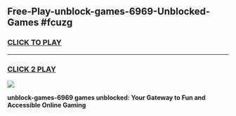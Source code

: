 
## Free-Play-unblock-games-6969-Unblocked-Games #fcuzg
<h3>
<a href="https://news.freeplayer.one?title=unblock-games-6969&ref=8M">CLICK TO PLAY</a></h3>
<hr>

<h3>
<a href="https://news.freeplayer.one?title=unblock-games-6969&ref=8M">CLICK 2 PLAY</a>
  
</h3>

<a href="https://news.freeplayer.one?title=unblock-games-6969&ref=8M"><img src="https://clearcache.store/games.png"></a>


**unblock-games-6969 games unblocked: Your Gateway to Fun and Accessible Online Gaming**
